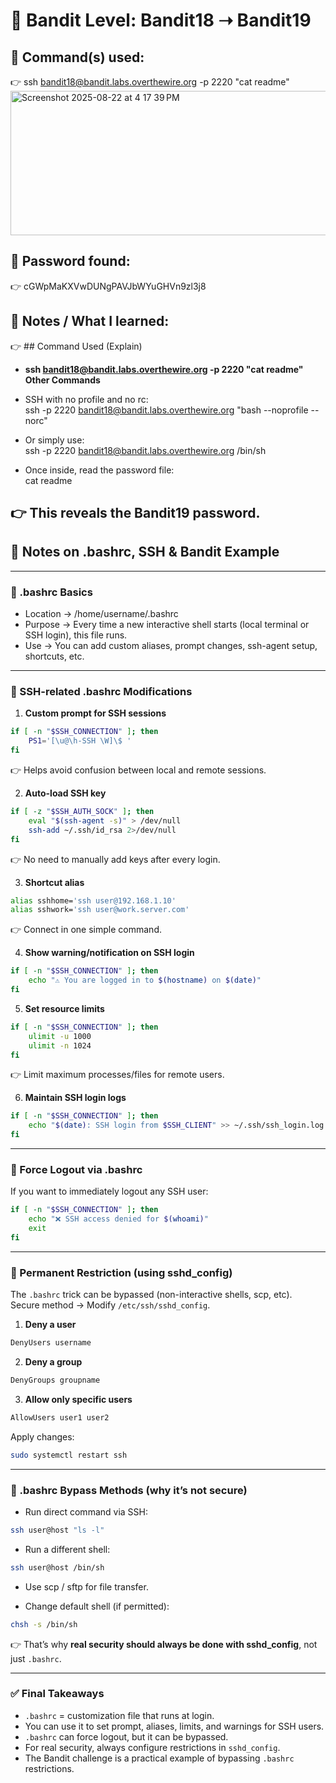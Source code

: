 # 🔐 Bandit Level: Bandit18 ➝ Bandit19

## 📂 Command(s) used:
👉 ssh bandit18@bandit.labs.overthewire.org -p 2220 "cat readme"
<img width="567" height="231" alt="Screenshot 2025-08-22 at 4 17 39 PM" src="https://github.com/user-attachments/assets/74d255c6-42c9-4659-9937-a424e009fd7b" />

## 📄 Password found:
👉 cGWpMaKXVwDUNgPAVJbWYuGHVn9zl3j8

## 🧠 Notes / What I learned:
👉  ## Command Used (Explain)
- **ssh bandit18@bandit.labs.overthewire.org -p 2220 "cat readme"**
**Other Commands**
- SSH with no profile and no rc:  
ssh -p 2220 bandit18@bandit.labs.overthewire.org "bash --noprofile --norc"  

- Or simply use:  
ssh -p 2220 bandit18@bandit.labs.overthewire.org /bin/sh  

- Once inside, read the password file:  
cat readme  

👉 This reveals the Bandit19 password.
---
## 📒 Notes on .bashrc, SSH & Bandit Example

---

### 🔹 .bashrc Basics
- Location → /home/username/.bashrc  
- Purpose → Every time a new interactive shell starts (local terminal or SSH login), this file runs.  
- Use → You can add custom aliases, prompt changes, ssh-agent setup, shortcuts, etc.  

---

### 🔹 SSH-related .bashrc Modifications

1. **Custom prompt for SSH sessions**
``` bash
if [ -n "$SSH_CONNECTION" ]; then  
    PS1='[\u@\h-SSH \W]\$ '  
fi
```
👉 Helps avoid confusion between local and remote sessions.  

2. **Auto-load SSH key**
``` bash
if [ -z "$SSH_AUTH_SOCK" ]; then  
    eval "$(ssh-agent -s)" > /dev/null  
    ssh-add ~/.ssh/id_rsa 2>/dev/null  
fi
``` 
👉 No need to manually add keys after every login.  

3. **Shortcut alias**
``` bash
alias sshhome='ssh user@192.168.1.10'  
alias sshwork='ssh user@work.server.com'
``` 
👉 Connect in one simple command.  

4. **Show warning/notification on SSH login**
``` bash
if [ -n "$SSH_CONNECTION" ]; then  
    echo "⚠️ You are logged in to $(hostname) on $(date)"  
fi  
```
5. **Set resource limits**
``` bash
if [ -n "$SSH_CONNECTION" ]; then  
    ulimit -u 1000  
    ulimit -n 1024  
fi
```
👉 Limit maximum processes/files for remote users.  

6. **Maintain SSH login logs**
``` bash
if [ -n "$SSH_CONNECTION" ]; then  
    echo "$(date): SSH login from $SSH_CLIENT" >> ~/.ssh/ssh_login.log  
fi  
```
---

### 🔹 Force Logout via .bashrc
If you want to immediately logout any SSH user:  
``` bash
if [ -n "$SSH_CONNECTION" ]; then  
    echo "❌ SSH access denied for $(whoami)"  
    exit  
fi  
```
---

### 🔹 Permanent Restriction (using sshd_config)
The `.bashrc` trick can be bypassed (non-interactive shells, scp, etc).  
Secure method → Modify `/etc/ssh/sshd_config`.  

1. **Deny a user**  
``` bash
DenyUsers username  
```
2. **Deny a group**  
``` bash
DenyGroups groupname  
```
3. **Allow only specific users**  
``` bash
AllowUsers user1 user2  
```
Apply changes:  
``` bash
sudo systemctl restart ssh  
```
---

### 🔹 .bashrc Bypass Methods (why it’s not secure)

- Run direct command via SSH:  
``` bash
ssh user@host "ls -l"  
```
- Run a different shell:  
``` bash
ssh user@host /bin/sh  
```
- Use scp / sftp for file transfer.  

- Change default shell (if permitted):  
``` bash
chsh -s /bin/sh  
```
👉 That’s why **real security should always be done with sshd_config**, not just `.bashrc`.  

---

 

  



### ✅ Final Takeaways
- `.bashrc` = customization file that runs at login.  
- You can use it to set prompt, aliases, limits, and warnings for SSH users.  
- `.bashrc` can force logout, but it can be bypassed.  
- For real security, always configure restrictions in `sshd_config`.  
- The Bandit challenge is a practical example of bypassing `.bashrc` restrictions.  
